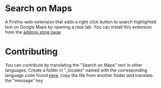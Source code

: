 # Search on Maps
A Firefox web-extension that adds a right click button to search highlighted text on Google Maps by opening a new tab. You can install this extension from the [addons store page](https://addons.mozilla.org/it/firefox/addon/search-on-gmaps/)

# Contributing
You can contribute by translating the "Search on Maps" text in other languages. Create a folder in "_locales" named with the corresponding language code found [here](https://src.chromium.org/viewvc/chrome/trunk/src/third_party/cld/languages/internal/languages.cc), copy the file from another folder and translate the "message" key
